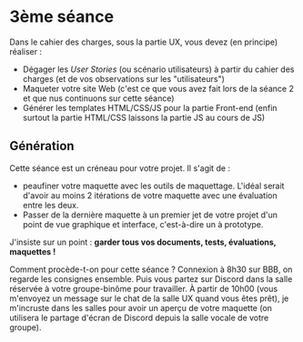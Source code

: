 # 3ème séance
Dans le cahier des charges, sous la partie UX, vous devez (en principe) réaliser :
* Dégager les *User Stories* (ou scénario utilisateurs) à partir du cahier des charges (et de vos observations sur les "utilisateurs")
* Maqueter votre site Web (c'est ce que vous avez fait lors de la séance 2 et que nus continuons sur cette séance)
* Générer les templates HTML/CSS/JS pour la partie Front-end (enfin surtout la partie HTML/CSS laissons la partie JS au cours de JS)

## Génération
Cette séance est un créneau pour votre projet. Il s'agit de :
* peaufiner votre maquette avec les outils de maquettage. L'idéal serait d'avoir au moins 2 itérations de votre maquette avec une évaluation entre les deux.
* Passer de la dernière maquette à un premier jet de votre projet d'un point de vue graphique et interface, c'est-à-dire un à prototype.

J'insiste sur un point : **garder tous vos documents, tests, évaluations, maquettes !**

Comment procède-t-on pour cette séance ? Connexion à 8h30 sur BBB, on regarde les consignes ensemble. Puis vous partez sur Discord dans la salle réservée à votre groupe-binôme pour travailler. À partir de 10h00 (vous m'envoyez un message sur le chat de la salle UX quand vous êtes prêt), je m'incruste dans les salles pour avoir un aperçu de votre maquette (on utilisera le partage d'écran de Discord depuis la salle vocale de votre groupe). 
